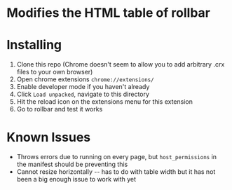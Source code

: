 
# Modifies the HTML table of rollbar

# Installing

1. Clone this repo (Chrome doesn't seem to allow you to add arbitrary .crx files to your own browser)
1. Open chrome extensions `chrome://extensions/`
2. Enable developer mode if you haven't already
3. Click `Load unpacked`, navigate to this directory
4. Hit the reload icon on the extensions menu for this extension
5. Go to rollbar and test it works

# Known Issues

- Throws errors due to running on every page, but `host_permissions` in the manifest should be preventing this
- Cannot resize horizontally -- has to do with table width but it has not been a big enough issue to work with yet
